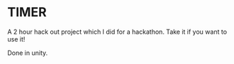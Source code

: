 # TIMER

A 2 hour hack out project which I did for a hackathon. Take it if you want to use it! 

Done in unity.
